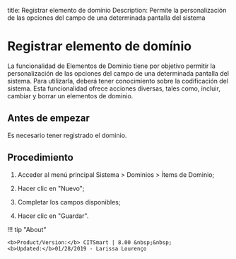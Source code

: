 title:  Registrar elemento de domínio 
Description: Permite la personalización de las opciones del campo de una determinada pantalla del sistema
# Registrar elemento de domínio

La funcionalidad de Elementos de Dominio tiene por objetivo permitir la personalización de las opciones del campo de una determinada pantalla del sistema. Para utilizarla, deberá tener conocimiento sobre la codificación del sistema.
Esta funcionalidad ofrece acciones diversas, tales como, incluir, cambiar y borrar un elementos de dominio.

Antes de empezar
----------------

Es necesario tener registrado el dominio.

Procedimiento
-------------

1.  Acceder al menú principal Sistema \> Dominios \> Ítems de Dominio;

2.  Hacer clic en "Nuevo";

3.  Completar los campos disponibles;

4.  Hacer clic en "Guardar".

!!! tip "About"

    <b>Product/Version:</b> CITSmart | 8.00 &nbsp;&nbsp;
    <b>Updated:</b>01/28/2019 - Larissa Lourenço
